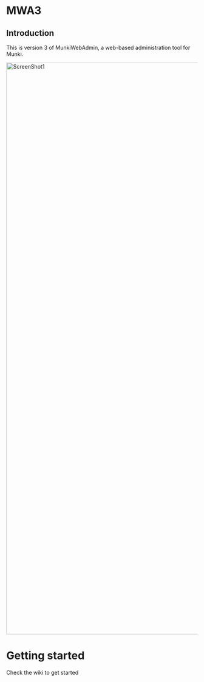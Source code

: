 # MWA3
## Introduction
This is version 3 of MunkiWebAdmin, a web-based administration tool for Munki.

<img width="1505" alt="ScreenShot1" src="https://github.com/SteveKueng/munkiwebadmin/assets/5426904/f5773913-3b24-4cef-bc1c-f5e78c1f98df">

# Getting started

Check the wiki to get started




